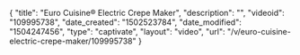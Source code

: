 {
    "title": "Euro Cuisine&reg; Electric Crepe Maker",
    "description": "",
    "videoid": "109995738",
    "date_created": "1502523784",
    "date_modified": "1504247456",
    "type": "captivate",
    "layout": "video",
    "url": "\/v\/euro-cuisine-electric-crepe-maker\/109995738"
}